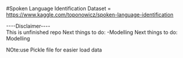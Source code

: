 #Spoken Language Identification
Dataset = https://www.kaggle.com/toponowicz/spoken-language-identification

----Disclaimer----
<br>
This is unfinished repo
Next things to do:
-Modelling
Next things to do: Modelling

NOte:use Pickle file for easier load data
